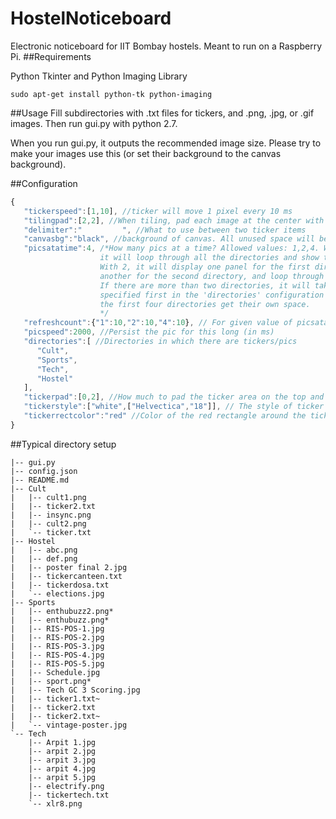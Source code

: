 HostelNoticeboard
=================

Electronic noticeboard for IIT Bombay hostels. Meant to run on a Raspberry Pi.
##Requirements

Python Tkinter and Python Imaging Library
```
sudo apt-get install python-tk python-imaging
```

##Usage
Fill subdirectories with .txt files for tickers, and .png, .jpg, or .gif images. Then run gui.py with python 2.7.

When you run gui.py, it outputs the recommended image size. Please try to make your images use this (or set their background to the canvas background).

##Configuration

```javascript
{
   "tickerspeed":[1,10], //ticker will move 1 pixel every 10 ms
   "tilingpad":[2,2], //When tiling, pad each image at the center with [horizontal,vertical] padding
   "delimiter":"         ", //What to use between two ticker items
   "canvasbg":"black", //background of canvas. All unused space will be this color
   "picsatatime":4, /*How many pics at a time? Allowed values: 1,2,4. With 1, 
                    it will loop through all the directories and show the images. 
                    With 2, it will display one panel for the first directory, and 
                    another for the second directory, and loop through each individually. 
                    If there are more than two directories, it will take whichever one is 
                    specified first in the 'directories' configuration key. With 4 pics at a time, the screen is tiled 2x2, and 
                    the first four directories get their own space.
                    */
   "refreshcount":{"1":10,"2":10,"4":10}, // For given value of picsatatime, after how many iterations should the list be reloaded?
   "picspeed":2000, //Persist the pic for this long (in ms)
   "directories":[ //Directories in which there are tickers/pics
      "Cult",
      "Sports",
      "Tech",
      "Hostel"
   ],
   "tickerpad":[0,2], //How much to pad the ticker area on the top and bottom
   "tickerstyle":["white",["Helvectica","18"]], // The style of ticker text, specified as [color,[font face,font size]]
   "tickerrectcolor":"red" //Color of the red rectangle around the ticker
}

```

##Typical directory setup
```
|-- gui.py
|-- config.json
|-- README.md
|-- Cult
|   |-- cult1.png
|   |-- ticker2.txt
|   |-- insync.png
|   |-- cult2.png
|   `-- ticker.txt
|-- Hostel
|   |-- abc.png
|   |-- def.png
|   |-- poster final 2.jpg
|   |-- tickercanteen.txt
|   |-- tickerdosa.txt
|   `-- elections.jpg
|-- Sports
|   |-- enthubuzz2.png*
|   |-- enthubuzz.png*
|   |-- RIS-POS-1.jpg
|   |-- RIS-POS-2.jpg
|   |-- RIS-POS-3.jpg
|   |-- RIS-POS-4.jpg
|   |-- RIS-POS-5.jpg
|   |-- Schedule.jpg
|   |-- sport.png*
|   |-- Tech GC 3 Scoring.jpg
|   |-- ticker1.txt~
|   |-- ticker2.txt
|   |-- ticker2.txt~
|   `-- vintage-poster.jpg
`-- Tech
    |-- Arpit 1.jpg
    |-- arpit 2.jpg
    |-- arpit 3.jpg
    |-- arpit 4.jpg
    |-- arpit 5.jpg
    |-- electrify.png
    |-- tickertech.txt
    `-- xlr8.png
```
